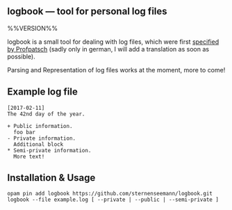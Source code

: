 logbook — tool for personal log files
-------------------------------------------------------------------------------
%%VERSION%%

logbook is a small tool for dealing with log files, which were first [specified by Profpatsch](https://gist.github.com/Profpatsch/092ff68fa267b9fa0ccbe13e98149b21) (sadly only in german, I will add a translation as soon as possible).

Parsing and Representation of log files works at the moment, more to come!

## Example log file

```
[2017-02-11]
The 42nd day of the year.

+ Public information.
  foo bar
- Private information.
  Additional block
* Semi-private information.
  More text!
```

## Installation & Usage

```
opam pin add logbook https://github.com/sternenseemann/logbook.git
logbook --file example.log [ --private | --public | --semi-private ]
```
